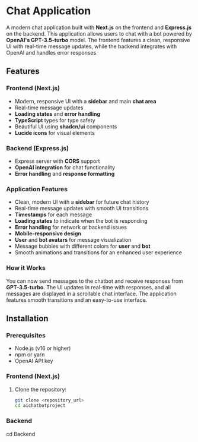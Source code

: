 # Chat Application

A modern chat application built with **Next.js** on the frontend and **Express.js** on the backend. This application allows users to chat with a bot powered by **OpenAI's GPT-3.5-turbo** model. The frontend features a clean, responsive UI with real-time message updates, while the backend integrates with OpenAI and handles error responses.

## Features

### Frontend (Next.js)
- Modern, responsive UI with a **sidebar** and main **chat area**
- Real-time message updates
- **Loading states** and **error handling**
- **TypeScript** types for type safety
- Beautiful UI using **shadcn/ui** components
- **Lucide icons** for visual elements

### Backend (Express.js)
- Express server with **CORS** support
- **OpenAI integration** for chat functionality
- **Error handling** and **response formatting**

### Application Features
- Clean, modern UI with a **sidebar** for future chat history
- Real-time message updates with smooth UI transitions
- **Timestamps** for each message
- **Loading states** to indicate when the bot is responding
- **Error handling** for network or backend issues
- **Mobile-responsive design**
- **User** and **bot avatars** for message visualization
- Message bubbles with different colors for **user** and **bot**
- Smooth animations and transitions for an enhanced user experience

### How it Works
You can now send messages to the chatbot and receive responses from **GPT-3.5-turbo**. The UI updates in real-time with responses, and all messages are displayed in a scrollable chat interface. The application features smooth transitions and an easy-to-use interface.

## Installation

### Prerequisites
- Node.js (v16 or higher)
- npm or yarn
- OpenAI API key

### Frontend (Next.js)
1. Clone the repository:
   ```bash
   git clone <repository_url>
   cd aichatbotproject

### Backend
   cd Backend

